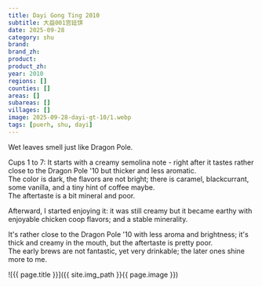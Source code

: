 ```yaml
---
title: Dayi Gong Ting 2010
subtitle: 大益001宫廷饼
date: 2025-09-28
category: shu
brand: 
brand_zh: 
product: 
product_zh: 
year: 2010
regions: []
counties: []
areas: []
subareas: []
villages: []
image: 2025-09-28-dayi-gt-10/1.webp
tags: [puerh, shu, dayi]
---
```


Wet leaves smell just like Dragon Pole.

Cups 1 to 7: It starts with a creamy semolina note - right after it tastes rather close to the Dragon Pole '10 but thicker and less aromatic.\
The color is dark, the flavors are not bright; there is caramel, blackcurrant, some vanilla, and a tiny hint of coffee maybe.\
The aftertaste is a bit mineral and poor.

Afterward, I started enjoying it: it was still creamy but it became earthy with enjoyable chicken coop flavors; and a stable minerality.

It's rather close to the Dragon Pole '10 with less aroma and brightness; it's thick and creamy in the mouth, but the aftertaste is pretty poor.\
The early brews are not fantastic, yet very drinkable; the later ones shine more to me.

![{{ page.title }}]({{ site.img_path }}{{ page.image }})